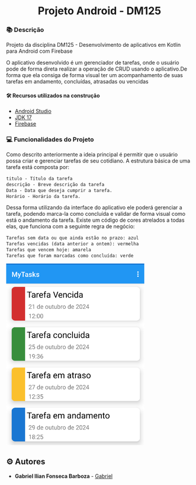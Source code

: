 <h1 align="center">Projeto Android - DM125</h1>

### :books: Descrição

<p>Projeto da disciplina DM125 - Desenvolvimento de aplicativos em Kotlin para Android com Firebase </p>
<p>O aplicativo desenvolvido é um gerenciador de tarefas, onde o usuário pode de forma direta realizar a operação de CRUD usando o aplicativo.De forma que ela consiga de forma visual ter um acompanhamento de suas tarefas em andamento, concluídas, atrasadas ou vencidas</p>

#### :hammer_and_wrench: Recursos utilizados na construção
- [Android Studio](https://developer.android.com/studio?hl=pt-br)
- [JDK 17](https://www.oracle.com/java/technologies/downloads/#java17)
- [Firebase](https://firebase.google.com/?hl=pt-br)


### :computer: Funcionalidades do Projeto
<p>Como descrito anteriormente a ideia principal é permitir que o usuário possa criar e gerenciar tarefas de seu cotidiano. A estrutura básica de uma tarefa está composta por: </p>

```
titulo - Título da tarefa
descrição - Breve descrição da tarefa
Data - Data que deseja cumprir a tarefa.
Horário - Horário da tarefa.
```

Dessa forma utilizando da interface do aplicativo ele poderá gerenciar a tarefa, podendo marca-la como concluída e validar de forma visual como está o andamento da tarefa. Existe um código de cores atrelados a todas elas, que funciona com a seguinte regra de negócio:

```
Tarefas sem data ou que ainda estão no prazo: azul
Tarefas vencidas (data anterior a ontem): vermelha
Tarefas que vencem hoje: amarela
Tarefas que foram marcadas como concluída: verde
```

<img src="color_codes.png">

## :gear: Autores
* **Gabriel Ilian Fonseca Barboza** - [Gabriel](https://github.com/G-ilian) 